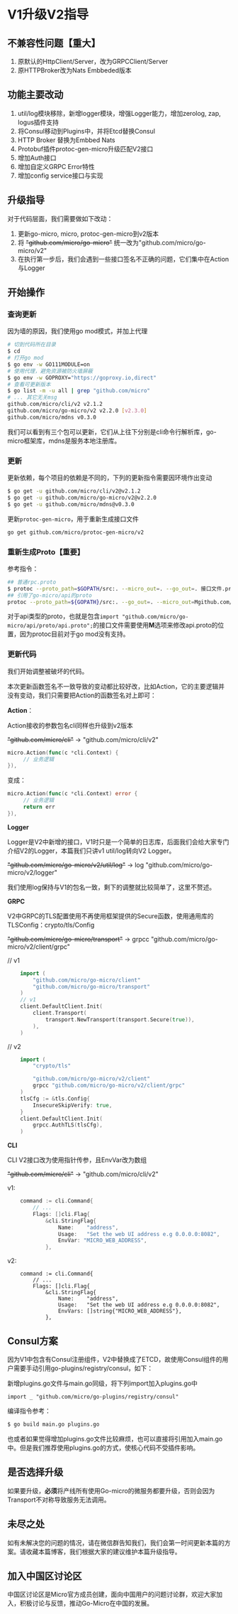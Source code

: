 # V1升级V2指导

## 不兼容性问题【重大】

1. 原默认的HttpClient/Server，改为GRPCClient/Server
2. 原HTTPBroker改为Nats Embbeded版本

## 功能主要改动

1. util/log模块移除，新增logger模块，增强Logger能力，增加zerolog, zap, logus插件支持
2. 将Consul移动到Plugins中，并将Etcd替换Consul
3. HTTP Broker 替换为Embbed Nats
4. Protobuf插件protoc-gen-micro升级匹配V2接口
5. 增加Auth接口
6. 增加自定义GRPC Error特性
7. 增加config service接口与实现

## 升级指导

对于代码层面，我们需要做如下改动：

1. 更新go-micro, micro, protoc-gen-micro到v2版本
2. 将 ~~"github.com/micro/go-micro"~~ 统一改为"github.com/micro/go-micro/v2"
3. 在执行第一步后，我们会遇到一些接口签名不正确的问题，它们集中在Action与Logger

## 开始操作

### 查询更新

因为墙的原因，我们使用go mod模式，并加上代理

```bash
# 切到代码所在目录
$ cd
# 打开go mod
$ go env -w GO111MODULE=on
# 使用代理，避免资源被防火墙屏蔽
$ go env -w GOPROXY="https://goproxy.io,direct"
# 查看可更新版本
$ go list -m -u all | grep "github.com/micro"
# ... 其它无关msg
github.com/micro/cli/v2 v2.1.2
github.com/micro/go-micro/v2 v2.2.0 [v2.3.0]
github.com/micro/mdns v0.3.0
```

我们可以看到有三个包可以更新，它们从上往下分别是cli命令行解析库，go-micro框架库，mdns是服务本地注册库。

### 更新

更新依赖，每个项目的依赖是不同的，下列的更新指令需要因环境作出变动

```bash
$ go get -u github.com/micro/cli/v2@v2.1.2
$ go get -u github.com/micro/go-micro/v2@v2.2.0
$ go get -u github.com/micro/mdns@v0.3.0
```

更新`protoc-gen-micro`，用于重新生成接口文件

```bash
go get github.com/micro/protoc-gen-micro/v2
```

### 重新生成Proto【重要】

参考指令：

```bash
## 普通rpc.proto
$ protoc --proto_path=$GOPATH/src:. --micro_out=. --go_out=. 接口文件.proto
## 引用了go-micro/api的proto
protoc --proto_path=${GOPATH}/src:. --go_out=. --micro_out=Mgithub.com/micro/go-micro/api/proto/api.proto=github.com/micro/go-micro/v2/api/proto:. 接口文件/api.proto
```

对于api类型的proto，也就是包含`import "github.com/micro/go-micro/api/proto/api.proto";`的接口文件需要使用**M**选项来修改api.proto的位置，因为protoc目前对于go mod没有支持。

### 更新代码

我们开始调整被破坏的代码。

本次更新函数签名不一致导致的变动都比较好改，比如Action，它的主要逻辑并没有变动，我们只需要把Action的函数签名对上即可：

**Action**：

Action接收的参数包名cli同样也升级到v2版本

~~"github.com/micro/cli"~~ -> "github.com/micro/cli/v2"

```go
micro.Action(func(c *cli.Context) {
	 // 业务逻辑
}),
```

变成：

```go
micro.Action(func(c *cli.Context) error {
     // 业务逻辑
     return err
}),
```

**Logger**

Logger是V2中新增的接口，V1时只是一个简单的日志库，后面我们会给大家专门介绍V2的Logger，本篇我们只讲v1 util/log转向V2 Logger。

~~"github.com/micro/go-micro/v2/util/log"~~ -> log "github.com/micro/go-micro/v2/logger"

我们使用log保持与V1的包名一致，剩下的调整就比较简单了，这里不赘述。

**GRPC**

V2中GRPC的TLS配置使用不再使用框架提供的Secure函数，使用通用库的TLSConfig：crypto/tls/Config

~~"github.com/micro/go-micro/transport"~~ -> grpcc "github.com/micro/go-micro/v2/client/grpc"

// v1
```go
    import (
        "github.com/micro/go-micro/client"
        "github.com/micro/go-micro/transport"
    )
	// v1
	client.DefaultClient.Init(
		client.Transport(
			transport.NewTransport(transport.Secure(true)),
		),
	)
```

// v2
```go
    import (
        "crypto/tls"

        "github.com/micro/go-micro/v2/client"
        grpcc "github.com/micro/go-micro/v2/client/grpc"
    )
	tlsCfg := &tls.Config{
		InsecureSkipVerify: true,
	}
	client.DefaultClient.Init(
		grpcc.AuthTLS(tlsCfg),
	)
```

**CLI**

CLI V2接口改为使用指针传参，且EnvVar改为数组

~~"github.com/micro/cli"~~ -> "github.com/micro/cli/v2"

v1:
```go
    command := cli.Command{
		// ...
		Flags: []cli.Flag{
			&cli.StringFlag{
				Name:    "address",
				Usage:   "Set the web UI address e.g 0.0.0.0:8082",
				EnvVar: "MICRO_WEB_ADDRESS",
			},
```

v2:
```
	command := cli.Command{
		// ...
		Flags: []cli.Flag{
			&cli.StringFlag{
				Name:    "address",
				Usage:   "Set the web UI address e.g 0.0.0.0:8082",
				EnvVars: []string{"MICRO_WEB_ADDRESS"},
			},
```

## Consul方案

因为V1中包含有Consul注册组件，V2中替换成了ETCD，故使用Consul组件的用户需要手动引用go-plugins/registry/consul，如下：

新增plugins.go文件与main.go同级，将下列import加入plugins.go中

```
import _ "github.com/micro/go-plugins/registry/consul"
```

编译指令参考：

```bash
$ go build main.go plugins.go
```

也或者如果觉得增加plugins.go文件比较麻烦，也可以直接将引用加入main.go中。但是我们推荐使用plugins.go的方式，使核心代码不受插件影响。

## 是否选择升级

如果要升级，**必须**将产线所有使用Go-micro的微服务都要升级，否则会因为Transport不对称导致服务无法调用。

## 未尽之处

如有未解决您的问题的情况，请在微信群告知我们，我们会第一时间更新本篇的方案。请收藏本篇博客，我们根据大家的建议维护本篇升级指导。

## 加入中国区讨论区

中国区讨论区是Micro官方成员创建，面向中国用户的问题讨论群，欢迎大家加入，积极讨论与反馈，推动Go-Micro在中国的发展。


